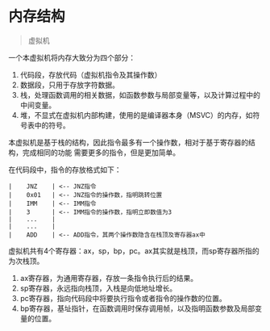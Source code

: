 # 内存结构

> 虚拟机

一个本虚拟机将内存大致分为四个部分：
1. 代码段，存放代码（虚拟机指令及其操作数）
2. 数据段，只用于存放字符数据。
3. 栈，处理函数调用的相关数据，如函数参数与局部变量等，以及计算过程中的中间变量。
4. 堆，不显式在虚拟机内部构建，使用的是编译器本身（MSVC）的内存，如符号表中的符号。

本虚拟机是基于栈的结构，因此指令最多有一个操作数，相对于基于寄存器的结构，完成相同的功能
需要更多的指令，但是更加简单。

在代码段中，指令的存放格式如下：

```
|    JNZ    | <-- JNZ指令
|    0x01   | <-- JNZ指令的操作数，指明跳转位置
|    IMM    | <-- IMM指令
|    3      | <-- IMM指令的操作数，指明立即数值为3
|    ...    |
|    ...    |
|    ADD    | <-- ADD指令，其两个操作数隐含在栈顶及寄存器ax中
```

虚拟机共有4个寄存器：ax，sp，bp，pc。ax其实就是栈顶，而sp寄存器所指的为次栈顶。
1. ax寄存器，为通用寄存器，存放一条指令执行后的结果。
2. sp寄存器，永远指向栈顶，入栈是向低地址增长。 
3. pc寄存器，指向代码段中将要执行指令或者指令的操作数的位置。
4. bp寄存器，基址指针，在函数调用时保存调用帧，以及指明函数参数及局部变量的位置。
